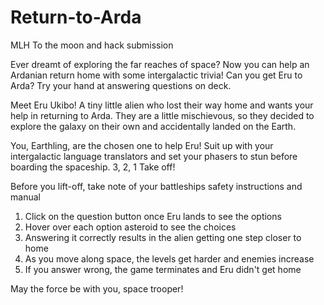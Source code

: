 # Return-to-Arda
MLH To the moon and hack submission

Ever dreamt of exploring the far reaches of space? Now you can help an Ardanian return home with some intergalactic trivia! Can you get Eru to Arda? Try your hand at answering questions on deck.

Meet Eru Ukibo! A tiny little alien who lost their way home and wants your help in returning to Arda. They are a little mischievous, so they decided to explore the galaxy on their own and accidentally landed on the Earth.

You, Earthling, are the chosen one to help Eru! Suit up with your intergalactic language translators and set your phasers to stun before boarding the spaceship. 3, 2, 1 Take off!

Before you lift-off, take note of your battleships safety instructions and manual

1. Click on the question button once Eru lands to see the options
2. Hover over each option asteroid to see the choices
3. Answering it correctly results in the alien getting one step closer to home
4. As you move along space, the levels get harder and enemies increase
5. If you answer wrong, the game terminates and Eru didn't get home

May the force be with you, space trooper!
